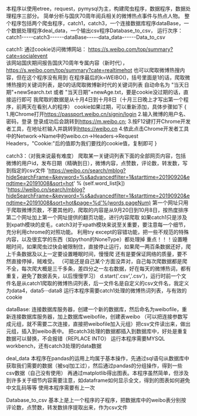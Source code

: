 本程序以使用etree，request，pymysql为主，构建爬虫程序，数据程序，数据处理程序三部分。
简单分析与国庆70周年阅兵相关的微博热点事件与热点人物。
整个程序包括两个爬虫程序，catch1，catch3，一个连接数据库程序dataBase，一个数据处理程序deal_data，一个输出csv程序Database_to_csv，
运行次序：
catch1-----catch3------dataBase-----data_data------Data_to_csv

catch1:
通过cookie访问微博网站：
https://s.weibo.com/top/summary?cate=socialevent  
该网站国庆期间报告国庆70周年专属内容（新时代），
https://s.weibo.com/top/summary?cate=realtimehot
也可以爬取微博热搜内容，但在这个程序没有用到
在程序最后的k=WEIBO()，括号里面是1的话，爬取微博热搜的关键词列表，是0的话爬取微博新时代的关键词列表
自动命名为 "当天日期"+newSearch.txt 或者 "当天日期"+newAge.txt，要是cookie没过期的话，直接运行即可
我爬取的数据是从十月4日到十月8日（十月三日晚上才写出第一个程序，前两天在看别人的程序）
cookie如果过期，可以重新添加，具体步骤如下
{
1.用Chrome打开<https://passport.weibo.cn/signin/login>
2.输入微博的用户名、密码，登录
登录成功后会跳转到<https://m.weibo.cn>;
3.按F12键打开Chrome开发者工具，在地址栏输入并跳转到<https://weibo.cn>
4.依此点击Chrome开发者工具中的Network->Name中的weibo.cn->Headers->Request Headers，"Cookie:"后的值即为我们要找的cookie值，复制即可
}


catch3：（对我来说最有难度）
爬取某一关键词列表下面的全部网页内容，包括微博的用户id，发布日期（精确到日），微博内容，点赞数，评论数，转发数，写到指定的csv文件
'https://weibo.cn/search/mblog?hideSearchFrame=&keyword=%s&advancedfilter=1&starttime=20190920&endtime=20191008&sort=hot' % (self.word_list[k])
'https://weibo.cn/search/mblog?hideSearchFrame=&keyword=%s&advancedfilter=1&starttime=20190920&endtime=20191008&sort=hot&page=%d'%(words,pageNum)
第一个网址只用于爬取微博页数，不要其他的，爬取的内容是从9月20日到10月8日，按热度排序
第二个网址加上第一个网址提供的翻页功能，进行内容爬取
如果catch1只是涉及到xpath模块的皮毛，catch3对于xpath模块来说至关重要，要注意每一个细节，充分利用chrome的对照功能。
利用try except的容错功能，把一些不规范的特殊内容，以及很玄学的东西（如python的NoneType）都处理掉
重点！！！设置睡眠时间，如果爬虫过快会被限制住，直接停止运行，如果爬一两百条数据还好，爬上千条数据及以上一定要设置睡眠时间，慢慢爬
还有是要保证网络的质量，要不然直接停掉，贼难受。
（可能还是自己某个方面没弄对，自己每次爬数据都是爬不全，每次爬大概是三千多条，差四分之一左右数据，好在每天的微博热词，都有重复，避免了数据丢失，以后慢慢学习）
d.start('.csv','.csv')，运行时前一个文件名是从catch1爬取的微博热词列表，后一文件名是自定义的csv文件名，我定义为data4，data5···data8
运行本程序需要catch1处理的微博热词列表，与有效的cookie

dataBase:
连接数据库服务器，创建一个新的数据库，然后命名为weibofile，重新连接数据库服务器，加上数据库weibofile，创建表weibo
（可以把连接参数写成元组，就不需要二次连接，直接把weibofile加入元组）把csv文件读出来，做出元组，插入到weibo表中。
把catch3处理的数据都插入到数据库中，好处是重复数据可以替换，不会报错（REPLACE INTO）
运行本程序需要MYSQL workbench，还有catch3处理的data数据

deal_data
本程序在pandas的运用上均属于基本操作，先通过sql语句从数据库中获取我们需要的数据（被sql加工过），然后通过pandas的分组操作，得到一些csv数据（自己没有使用）
再通过matplotlib得出图表。本程序虽然简单，但涉及到许多关于细节内容需要注意，如dataframe如何显示全文，得到的图表如何避免中文乱码等等
使用本程序需要有上一次

Database_to_csv
基本上是上一个程序的子程序，把数据库中的weibo表分别按评论数，点赞数，转发数排序提取出来，作为csv文件
